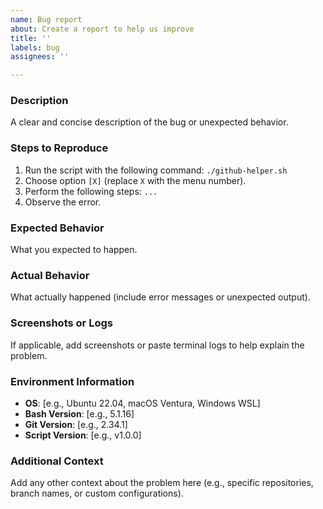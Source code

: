 ```yaml
---
name: Bug report
about: Create a report to help us improve
title: ''
labels: bug
assignees: ''

---
```


### Description
A clear and concise description of the bug or unexpected behavior.

### Steps to Reproduce
1. Run the script with the following command: `./github-helper.sh`
2. Choose option `[X]` (replace `X` with the menu number).
3. Perform the following steps: `...`
4. Observe the error.

### Expected Behavior
What you expected to happen.

### Actual Behavior
What actually happened (include error messages or unexpected output).

### Screenshots or Logs
If applicable, add screenshots or paste terminal logs to help explain the problem.

### Environment Information
- **OS**: [e.g., Ubuntu 22.04, macOS Ventura, Windows WSL]
- **Bash Version**: [e.g., 5.1.16]
- **Git Version**: [e.g., 2.34.1]
- **Script Version**: [e.g., v1.0.0]

### Additional Context
Add any other context about the problem here (e.g., specific repositories, branch names, or custom configurations).
